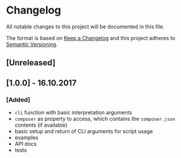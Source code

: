 # Changelog
All notable changes to this project will be documented in this file.

The format is based on [Keep a Changelog](http://keepachangelog.com/en/1.0.0/)
and this project adheres to [Semantic Versioning](http://semver.org/spec/v2.0.0.html).

## [Unreleased]

## [1.0.0] - 16.10.2017
### [Added]

* `cli` function with basic interpretation arguments
* `composer` as property to access, which contains the `composer.json` contents (if available)
* basic setup and return of CLI arguments for script usage
* examples 
* API docs
* tests
